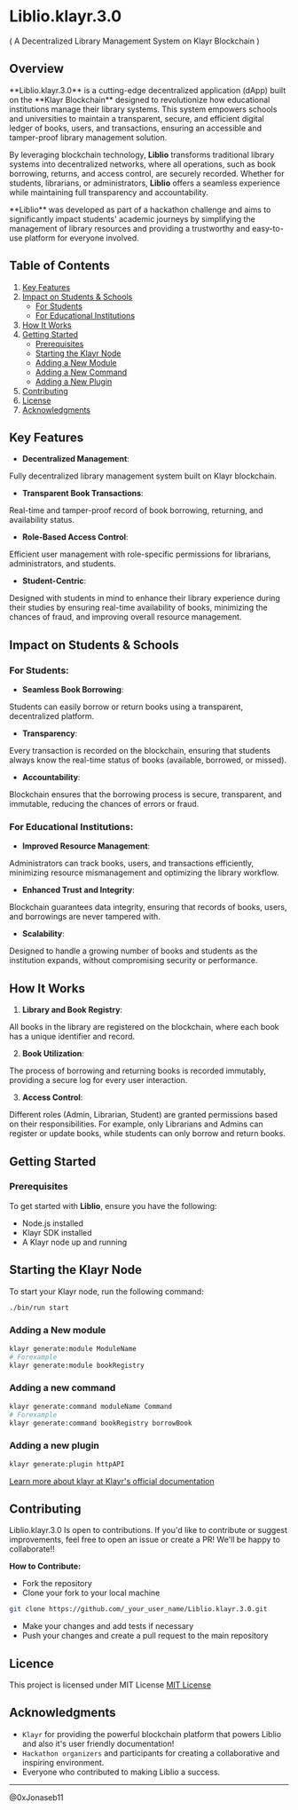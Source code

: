 # Liblio.klayr.3.0

 ( A Decentralized Library Management System on Klayr Blockchain )

## Overview

<div>
**Liblio.klayr.3.0** is a cutting-edge decentralized application (dApp) built on the **Klayr Blockchain** designed to revolutionize how educational institutions manage their library systems. This system empowers schools and universities to maintain a transparent, secure, and efficient digital ledger of books, users, and transactions, ensuring an accessible and tamper-proof library management solution.

By leveraging blockchain technology, **Liblio** transforms traditional library systems into decentralized networks, where all operations, such as book borrowing, returns, and access control, are securely recorded. Whether for students, librarians, or administrators, **Liblio** offers a seamless experience while maintaining full transparency and accountability.
</div>

<div>
**Liblio** was developed as part of a hackathon challenge and aims to significantly impact students' academic journeys by simplifying the management of library resources and providing a trustworthy and easy-to-use platform for everyone involved.
</div>

## Table of Contents

1. [Key Features](#key-features)
2. [Impact on Students & Schools](#impact-on-students--schools)
   - [For Students](#for-students)
   - [For Educational Institutions](#for-educational-institutions)
3. [How It Works](#how-it-works)
4. [Getting Started](#getting-started)
   - [Prerequisites](#prerequisites)
   - [Starting the Klayr Node](#starting-the-klayr-node)
   - [Adding a New Module](#adding-a-new-module)
   - [Adding a New Command](#adding-a-new-command)
   - [Adding a New Plugin](#adding-a-new-plugin)
5. [Contributing](#contributing)
6. [License](#license)
7. [Acknowledgments](#acknowledgments)

## Key Features

- **Decentralized Management**: 

 Fully decentralized library management system built on Klayr blockchain.
- **Transparent Book Transactions**: 
 
 Real-time and tamper-proof record of book borrowing, returning, and availability status.
- **Role-Based Access Control**: 

 Efficient user management with role-specific permissions for librarians, administrators, and students.
- **Student-Centric**: 
 
 Designed with students in mind to enhance their library experience during their studies by ensuring real-time availability of books, minimizing the chances of fraud, and improving overall resource management.

## Impact on Students & Schools

### For Students:
- **Seamless Book Borrowing**: 
 
 Students can easily borrow or return books using a transparent, decentralized platform.

- **Transparency**: 
 
 Every transaction is recorded on the blockchain, ensuring that students always know the real-time status of books (available, borrowed, or missed).

- **Accountability**: 

Blockchain ensures that the borrowing process is secure, transparent, and immutable, reducing the chances of errors or fraud.

### For Educational Institutions:

- **Improved Resource Management**: 

 Administrators can track books, users, and transactions efficiently, minimizing resource mismanagement and optimizing the library workflow.

- **Enhanced Trust and Integrity**: 

 Blockchain guarantees data integrity, ensuring that records of books, users, and borrowings are never tampered with.

- **Scalability**: 

 Designed to handle a growing number of books and students as the institution expands, without compromising security or performance.

## How It Works

1. **Library and Book Registry**: 

 All books in the library are registered on the blockchain, where each book has a unique identifier and record.

2. **Book Utilization**: 
 
 The process of borrowing and returning books is recorded immutably, providing a secure log for every user interaction.

3. **Access Control**: 

Different roles (Admin, Librarian, Student) are granted permissions based on their responsibilities. For example, only Librarians and Admins can register or update books, while students can only borrow and return books.

## Getting Started

### Prerequisites

To get started with **Liblio**, ensure you have the following:
- Node.js installed
- Klayr SDK installed
- A Klayr node up and running

## Starting the Klayr Node

To start your Klayr node, run the following command:

```sh
./bin/run start
```

### Adding a New module
```sh
klayr generate:module ModuleName
# Forexample
klayr generate:module bookRegistry
```

### Adding a new command
```sh
klayr generate:command moduleName Command
# Forexample
klayr generate:command bookRegistry borrowBook
```

### Adding a new plugin
```sh
klayr generate:plugin httpAPI
```

[Learn more about klayr at Klayr's official documentation ](https://klayr.xyz/documentation/klayr-sdk/)

## Contributing

Liblio.klayr.3.0 Is open to contributions. If you'd like to contribute or suggest improvements, feel free to open an issue or create a PR! We'll be happy to collaborate!!

**How to Contribute:**
- Fork the repository
- Clone your fork to your local machine

```sh
git clone https://github.com/_your_user_name/Liblio.klayr.3.0.git
```
- Make your changes and add tests if necessary
- Push your changes and create a pull request to the main repository

## Licence
This project is licensed under MIT License
[MIT License](./LICENSE)

## Acknowledgments

- `Klayr` for providing the powerful blockchain platform that powers Liblio and also it's user friendly documentation!
- `Hackathon organizers` and participants for creating a collaborative and inspiring environment.
- Everyone who contributed to making Liblio a success.

-------------
@0xJonaseb11